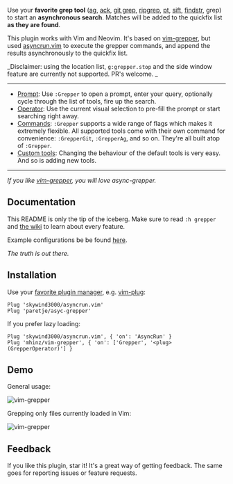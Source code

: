 Use your **favorite grep tool**
([ag](https://github.com/ggreer/the_silver_searcher),
[ack](http://beyondgrep.com), [git grep](https://git-scm.com/docs/git-grep),
[ripgrep](https://github.com/BurntSushi/ripgrep),
[pt](https://github.com/monochromegane/the_platinum_searcher),
[sift](https://sift-tool.org),
[findstr](https://www.microsoft.com/resources/documentation/windows/xp/all/proddocs/en-us/findstr.mspx),
grep) to start an **asynchronous search**. Matches will be added to the
quickfix list **as they are found**.

This plugin works with Vim and Neovim. It's based on
[vim-grepper](https://github.com/mhinz/vim-grepper), but used
[asyncrun.vim](https://github.com/skywind3000/asyncrun.vim) to execute the
grepper commands, and append the results asynchronously to the quickfix list.

_Disclaimer: using the location list, `g:grepper.stop` and the side window
feature are currently not supported. PR's welcome. _

---

- [Prompt](https://github.com/mhinz/vim-grepper/wiki/using-the-prompt): Use
  `:Grepper` to open a prompt, enter your query, optionally cycle through the
  list of tools, fire up the search.
- [Operator](https://github.com/mhinz/vim-grepper/wiki/using-the-operator): Use
  the current visual selection to pre-fill the prompt or start searching right
  away.
- [Commands](https://github.com/mhinz/vim-grepper/wiki/using-the-commands):
  `:Grepper` supports a wide range of flags which makes it extremely flexible.
  All supported tools come with their own command for convenience:
  `:GrepperGit`, `:GrepperAg`, and so on. They're all built atop of `:Grepper`.
- [Custom tools](https://github.com/mhinz/vim-grepper/wiki/Add-a-tool): Changing
  the behaviour of the default tools is very easy. And so is adding new tools.

---

_If you like [vim-grepper](https://github.com/mhinz/vim-grepper), you will love
async-grepper._

## Documentation

This README is only the tip of the iceberg. Make sure to read `:h grepper` and
[the wiki](https://github.com/mhinz/vim-grepper/wiki) to learn about every
feature.

Example configurations be be found
[here](https://github.com/mhinz/vim-grepper/wiki/example-configurations-and-mappings).

_The truth is out there._

## Installation

Use your [favorite plugin
manager](https://github.com/mhinz/vim-galore#managing-plugins), e.g.
[vim-plug](https://github.com/junegunn/vim-plug):

    Plug 'skywind3000/asyncrun.vim'
    Plug 'paretje/asyc-grepper'

If you prefer lazy loading:

    Plug 'skywind3000/asyncrun.vim', { 'on': 'AsyncRun' }
    Plug 'mhinz/vim-grepper', { 'on': ['Grepper', '<plug>(GrepperOperator)'] }

## Demo

General usage:

![vim-grepper](https://github.com/mhinz/vim-grepper/blob/master/pictures/grepper-demo.gif)

Grepping only files currently loaded in Vim:

![vim-grepper](https://github.com/mhinz/vim-grepper/blob/master/pictures/grepper-demo2.gif)

## Feedback

If you like this plugin, star it! It's a great way of getting feedback. The same
goes for reporting issues or feature requests.
